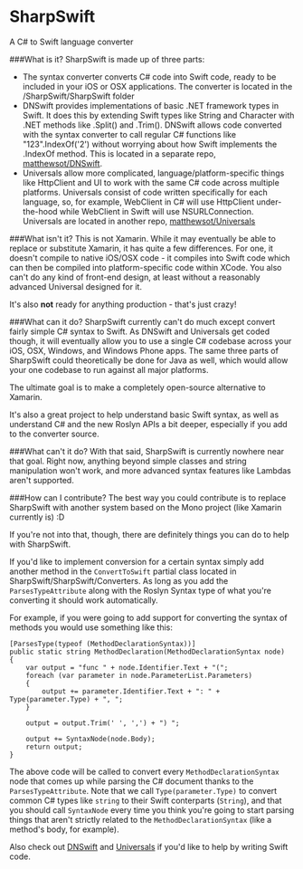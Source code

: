 SharpSwift
==========
A C# to Swift language converter

###What is it?
SharpSwift is made up of three parts:

* The syntax converter converts C# code into Swift code, ready to be included in your iOS or OSX applications. The converter is located in the /SharpSwift/SharpSwift folder
* DNSwift provides implementations of basic .NET framework types in Swift. It does this by extending Swift types like String and Character with .NET methods like .Split() and .Trim(). DNSwift allows code converted with the syntax converter to call regular C# functions like "123".IndexOf('2') without worrying about how Swift implements the .IndexOf method. This is located in a separate repo, [matthewsot/DNSwift](https://github.com/matthewsot/DNSwift).
* Universals allow more complicated, language/platform-specific things like HttpClient and UI to work with the same C# code across multiple platforms. Universals consist of code written specifically for each language, so, for example, WebClient in C# will use HttpClient under-the-hood while WebClient in Swift will use NSURLConnection. Universals are located in another repo, [matthewsot/Universals](https://github.com/matthewsot/Universals)

###What isn't it?
This is not Xamarin. While it may eventually be able to replace or substitute Xamarin, it has quite a few differences. For one, it doesn't compile to native iOS/OSX code - it compiles into Swift code which can then be compiled into platform-specific code within XCode. You also can't do any kind of front-end design, at least without a reasonably advanced Universal designed for it.

It's also **not** ready for anything production - that's just crazy!

###What can it do?
SharpSwift currently can't do much except convert fairly simple C# syntax to Swift. As DNSwift and Universals get coded though, it will eventually allow you to use a single C# codebase across your iOS, OSX, Windows, and Windows Phone apps. The same three parts of SharpSwift could theoretically be done for Java as well, which would allow your one codebase to run against all major platforms.

The ultimate goal is to make a completely open-source alternative to Xamarin.

It's also a great project to help understand basic Swift syntax, as well as understand C# and the new Roslyn APIs a bit deeper, especially if you add to the converter source.

###What can't it do?
With that said, SharpSwift is currently nowhere near that goal. Right now, anything beyond simple classes and string manipulation won't work, and more advanced syntax features like Lambdas aren't supported.

###How can I contribute?
The best way you could contribute is to replace SharpSwift with another system based on the Mono project (like Xamarin currently is) :D

If you're not into that, though, there are definitely things you can do to help with SharpSwift.

If you'd like to implement conversion for a certain syntax simply add another method in the ``ConvertToSwift`` partial class located in SharpSwift/SharpSwift/Converters. As long as you add the ``ParsesTypeAttribute`` along with the Roslyn Syntax type of what you're converting it should work automatically.

For example, if you were going to add support for converting the syntax of methods you would use something like this:
```
[ParsesType(typeof (MethodDeclarationSyntax))]
public static string MethodDeclaration(MethodDeclarationSyntax node)
{
    var output = "func " + node.Identifier.Text + "(";    
    foreach (var parameter in node.ParameterList.Parameters)
    {
        output += parameter.Identifier.Text + ": " + Type(parameter.Type) + ", ";
    }
    
    output = output.Trim(' ', ',') + ") ";

    output += SyntaxNode(node.Body);
    return output;
}
```

The above code will be called to convert every ``MethodDeclarationSyntax`` node that comes up while parsing the C# document thanks to the ``ParsesTypeAttribute``. Note that we call ``Type(parameter.Type)`` to convert common C# types like ``string`` to their Swift conterparts (``String``), and that you should call ``SyntaxNode`` every time you think you're going to start parsing things that aren't strictly related to the ``MethodDeclarationSyntax`` (like a method's body, for example).


Also check out [DNSwift](https://github.com/matthewsot/DNSwift) and [Universals](https://github.com/matthewsot/Universals) if you'd like to help by writing Swift code.